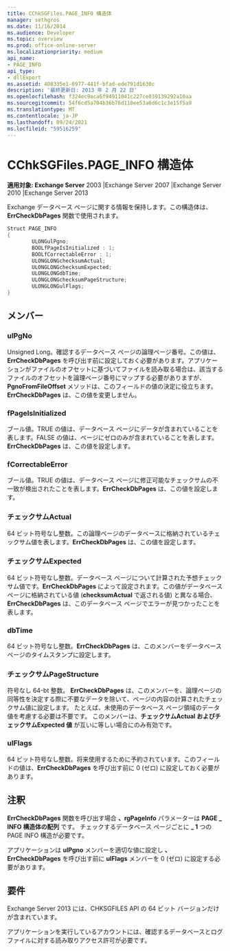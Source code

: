 ```yaml
---
title: CChkSGFiles.PAGE_INFO 構造体
manager: sethgros
ms.date: 11/16/2014
ms.audience: Developer
ms.topic: overview
ms.prod: office-online-server
ms.localizationpriority: medium
api_name:
- PAGE_INFO
api_type:
- dllExport
ms.assetid: 408335e1-6977-441f-bfad-ede791d1630c
description: '最終更新日: 2013 年 2 月 22 日'
ms.openlocfilehash: f324ec9aca6f94911041c227ce039139292a10aa
ms.sourcegitcommit: 54f6cd5a704b36b76d110ee53a6d6c1c3e15f5a9
ms.translationtype: MT
ms.contentlocale: ja-JP
ms.lasthandoff: 09/24/2021
ms.locfileid: "59516259"
---
```

# <a name="cchksgfilespage_info-struct"></a>CChkSGFiles.PAGE_INFO 構造体

**適用対象: Exchange Server** 2003 |Exchange Server 2007 |Exchange Server 2010 |Exchange Server 2013
  
Exchange データベース ページに関する情報を保持します。この構造体は、**ErrCheckDbPages** 関数で使用されます。  
  
```cs
Struct PAGE_INFO  
{
        ULONGulPgno;
        BOOLfPageIsInitialized : 1;
        BOOLfCorrectableError : 1;
        ULONGLONGchecksumActual;
        ULONGLONGchecksumExpected;
        ULONGLONGdbTime;
        ULONGLONGchecksumPageStructure;
        ULONGLONGulFlags;
}

```

## <a name="members"></a>メンバー

### <a name="ulpgno"></a>ulPgNo
  
Unsigned Long。確認するデータベース ページの論理ページ番号。この値は、**ErrCheckDbPages** を呼び出す前に設定しておく必要があります。アプリケーションがファイルのオフセットに基づいてファイルを読み取る場合は、該当するファイルのオフセットを論理ページ番号にマップする必要がありますが、**PgnoFromFileOffset** メソッドは、このフィールドの値の決定に役立ちます。**ErrCheckDbPages** は、この値を変更しません。 
    
### <a name="fpageisinitialized"></a>fPageIsInitialized 
  
ブール値。TRUE の値は、データベース ページにデータが含まれていることを表します。FALSE の値は、ページにゼロのみが含まれていることを表します。**ErrCheckDbPages** は、この値を設定します。 
    
### <a name="fcorrectableerror"></a>fCorrectableError
  
ブール値。TRUE の値は、データベース ページに修正可能なチェックサムの不一致が検出されたことを表します。**ErrCheckDbPages** は、この値を設定します。 
    
### <a name="checksumactual"></a>チェックサムActual
  
64 ビット符号なし整数。この論理ページのデータベースに格納されているチェックサム値を表します。**ErrCheckDbPages** は、この値を設定します。 
    
### <a name="checksumexpected"></a>チェックサムExpected
  
64 ビット符号なし整数。データベース ページについて計算された予想チェックサム値です。**ErrCheckDbPages** によって設定されます。この値がデータベース ページに格納されている値 (**checksumActual** で返される値) と異なる場合、**ErrCheckDbPages** は、このデータベース ページでエラーが見つかったことを表します。 
    
### <a name="dbtime"></a>dbTime
  
64 ビット符号なし整数。**ErrCheckDbPages** は、このメンバーをデータベース ページのタイムスタンプに設定します。 
    
### <a name="checksumpagestructure"></a>チェックサムPageStructure 
  
符号なし 64-bt 整数。 **ErrCheckDbPages** は、このメンバーを、論理ページの同等性を決定する際に不要なデータを除いて、ページの内容の計算されたチェックサム値に設定します。 たとえば、未使用のデータベース ページ領域のデータ値を考慮する必要は不要です。 このメンバーは、**チェックサムActual およびチェックサムExpected 値** が互いに等しい場合にのみ有効です。  
    
### <a name="ulflags"></a>ulFlags
  
64 ビット符号なし整数。将来使用するために予約されています。このフィールドの値は、**ErrCheckDbPages** を呼び出す前に 0 (ゼロ) に設定しておく必要があります。
    
## <a name="remarks"></a>注釈

**ErrCheckDbPages** 関数を呼び出す場合 **、rgPageInfo** パラメーターは **PAGE \_ INFO 構造体の配列** です。 チェックするデータベース ページごとに **\_ 1** つの PAGE INFO 構造が必要です。 
  
アプリケーションは **ulPgno** メンバーを適切な値に設定し **、ErrCheckDbPages** を呼び出す前に **ulFlags** メンバーを 0 (ゼロ) に設定する必要があります。 
  
## <a name="requirements"></a>要件

Exchange Server 2013 には、CHKSGFILES API の 64 ビット バージョンだけが含まれています。
  
アプリケーションを実行しているアカウントには、確認するデータベースとログ ファイルに対する読み取りアクセス許可が必要です。
  


